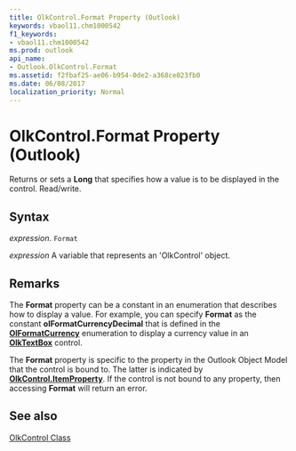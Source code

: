 ```yaml
---
title: OlkControl.Format Property (Outlook)
keywords: vbaol11.chm1000542
f1_keywords:
- vbaol11.chm1000542
ms.prod: outlook
api_name:
- Outlook.OlkControl.Format
ms.assetid: f2fbaf25-ae06-b954-0de2-a368ce023fb0
ms.date: 06/08/2017
localization_priority: Normal
---
```



# OlkControl.Format Property (Outlook)

Returns or sets a  **Long** that specifies how a value is to be displayed in the control. Read/write.


## Syntax

_expression_. `Format`

_expression_ A variable that represents an 'OlkControl' object.


## Remarks

The  **Format** property can be a constant in an enumeration that describes how to display a value. For example, you can specify **Format** as the constant **olFormatCurrencyDecimal** that is defined in the **[OlFormatCurrency](Outlook.OlFormatCurrency.md)** enumeration to display a currency value in an **[OlkTextBox](Outlook.OlkTextBox.md)** control.

The  **Format** property is specific to the property in the Outlook Object Model that the control is bound to. The latter is indicated by **[OlkControl.ItemProperty](Outlook.OlkControl.ItemProperty.md)**. If the control is not bound to any property, then accessing **Format** will return an error.


## See also


[OlkControl Class](Outlook.olkcontrol.md)

